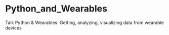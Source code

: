 # Python_and_Wearables
Talk Python &amp; Wearables: Getting, analyzing, visualizing data from wearable devices
